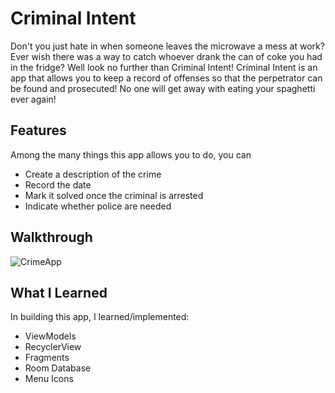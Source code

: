 # Criminal Intent 

Don't you just hate in when someone leaves the microwave a mess at work? Ever wish there
was a way to catch whoever drank the can of coke you had in the fridge? Well look no further
than Criminal Intent! Criminal Intent is an app that allows you to keep a record of offenses 
so that the perpetrator can be found and prosecuted! No one will get away with eating your 
spaghetti ever again!

## Features 

Among the many things this app allows you to do, you can
 - Create a description of the crime
 - Record the date
 - Mark it solved once the criminal is arrested
 - Indicate whether police are needed
 

## Walkthrough

![CrimeApp](https://user-images.githubusercontent.com/48270610/111233581-85c2c200-85aa-11eb-9f78-ccc304fc780d.gif)

## What I Learned

In building this app, I learned/implemented:

  * ViewModels
  * RecyclerView
  * Fragments 
  * Room Database
  * Menu Icons
